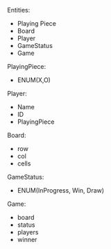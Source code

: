 Entities:
- Playing Piece
- Board
- Player
- GameStatus
- Game 

PlayingPiece:
- ENUM(X,O)

Player:
- Name
- ID
- PlayingPiece

Board:
- row 
- col
- cells

GameStatus:
- ENUM(InProgress, Win, Draw)

Game:
- board
- status
- players
- winner

